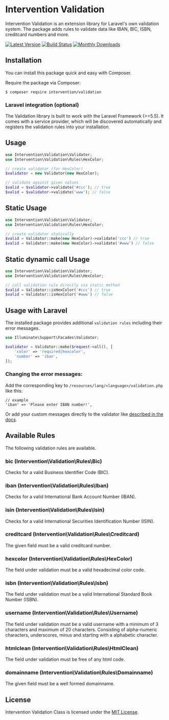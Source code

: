 # Intervention Validation

Intervention Validation is an extension library for Laravel's own validation system. The package adds rules to validate data like IBAN, BIC, ISBN, creditcard numbers and more.

[![Latest Version](https://img.shields.io/packagist/v/intervention/validation.svg)](https://packagist.org/packages/intervention/validation)
[![Build Status](https://travis-ci.org/Intervention/validation.png?branch=master)](https://travis-ci.org/Intervention/validation)
[![Monthly Downloads](https://img.shields.io/packagist/dm/intervention/validation.svg)](https://packagist.org/packages/intervention/validation/stats)

## Installation

You can install this package quick and easy with Composer.

Require the package via Composer:

    $ composer require intervention/validation

### Laravel integration (optional)

The Validation library is built to work with the Laravel Framework (>=5.5). It comes with a service provider, which will be discovered automatically and registers the validation rules into your installation.

## Usage

```php
use Intervention\Validation\Validator;
use Intervention\Validation\Rules\HexColor;

// create validator (for HexColor)
$validator = new Validator(new HexColor);

// validate against given values
$valid = $validator->validate('#ccc'); // true
$valid = $validator->validate('www'); // false
```

## Static Usage

```php
use Intervention\Validation\Validator;
use Intervention\Validation\Rules\HexColor;

// create validator statically
$valid = Validator::make(new HexColor)->validate('ccc') // true
$valid = Validator::make(new HexColor)->validate('#www') // false
```

## Static dynamic call Usage

```php
use Intervention\Validation\Validator;
use Intervention\Validation\Rules\HexColor;

// call validation rule directly via static method
$valid = Validator::isHexColor('#ccc') // true
$valid = Validator::isHexColor('#www') // false
```

## Usage with Laravel

The installed package provides additional `validation rules` including their error messages.

```php
use Illuminate\Support\Facades\Validator;

$validator = Validator::make($request->all(), [
    'color' => 'required|hexcolor',
    'number' => 'iban',
]);
```

### Changing the error messages:

Add the corresponding key to `/resources/lang/<language>/validation.php` like this:

```
// example
'iban' => 'Please enter IBAN number!',
```

Or add your custom messages directly to the validator like [described in the docs](https://laravel.com/docs/6.x/validation#custom-error-messages).

## Available Rules

The following validation rules are available.

### bic (Intervention\Validation\Rules\Bic)

Checks for a valid Business Identifier Code (BIC).

### iban (Intervention\Validation\Rules\Iban)

Checks for a valid International Bank Account Number (IBAN).

### isin (Intervention\Validation\Rules\Isin)

Checks for a valid International Securities Identification Number (ISIN).

### creditcard (Intervention\Validation\Rules\Creditcard)

The given field must be a valid creditcard number.

### hexcolor (Intervention\Validation\Rules\HexColor)

The field under validation must be a valid hexadecimal color code.

### isbn (Intervention\Validation\Rules\Isbn)

The field under validation must be a valid International Standard Book Number (ISBN).

### username (Intervention\Validation\Rules\Username)

The field under validation must be a valid username with a minimum of 3 characters and maximum of 20 characters. Consisting of alpha-numeric characters, underscores, minus and starting with a alphabetic character. 

### htmlclean (Intervention\Validation\Rules\HtmlClean)

The field under validation must be free of any html code.

### domainname (Intervention\Validation\Rules\Domainname)

The given field must be a well formed domainname.

## License

Intervention Validation Class is licensed under the [MIT License](http://opensource.org/licenses/MIT).
